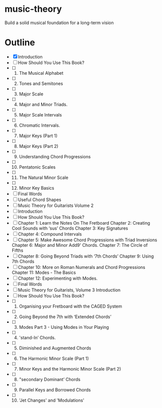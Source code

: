 # music-theory
Build a solid musical foundation for a long-term vision
# Outline
- [x] Introduction
- [ ] How Should You Use This Book?
- [ ] 1. The Musical Alphabet
- [ ] 2. Tones and Semitones
- [ ] 3. Major Scale
- [ ] 4. Major and Minor Triads.
- [ ] 5. Major Scale Intervals
- [ ] 6. Chromatic Intervals.
- [ ] 7. Major Keys (Part 1)
- [ ] 8. Major Keys (Part 2)
- [ ] 9. Understanding Chord Progressions
- [ ] 10. Pentatonic Scales
- [ ] 11. The Natural Minor Scale
- [ ] 12. Minor Key Basics
- [ ] Final Words
- [ ] Useful Chord Shapes
- [ ] Music Theory for Guitarists Volume 2
- [ ] Introduction
- [ ] How Should You Use This Book?
- [ ] Chapter 1: Learn the Notes On The Fretboard Chapter 2: Creating Cool Sounds with ‘sus’ Chords Chapter 3: Key Signatures
- [ ] Chapter 4: Compound Intervals
- [ ] Chapter 5: Make Awesome Chord Progressions with Triad Inversions Chapter 6: Major and Minor Add9' Chords. Chapter 7: The Circle of Fifths
- [ ] Chapter 8: Going Beyond Triads with ‘7th Chords’ Chapter 9: Using 7th Chords
- [ ] Chapter 10: More on Roman Numerals and Chord Progressions Chapter 11: Modes - The Basics
- [ ] Chapter 12: Experimenting with Modes.
- [ ] Final Words
- [ ] Music Theory for Guitarists, Volume 3 Introduction
- [ ] How Should You Use This Book?
- [ ] 1. Organising your Fretboard with the CAGED System 
- [ ] 2. Going Beyond the 7th with ‘Extended Chords’ 
- [ ] 3. Modes Part 3 - Using Modes in Your Playing 
- [ ] 4. 'stand-In’ Chords.
- [ ] 5. Diminished and Augmented Chords
- [ ] 6. The Harmonic Minor Scale (Part 1)
- [ ] 7. Minor Keys and the Harmonic Minor Scale (Part 2) 
- [ ] 8. "secondary Dominant’ Chords
- [ ] 9. Parallel Keys and Borrowed Chords 
- [ ] 10. 'Jet Changes' and 'Modulations'
